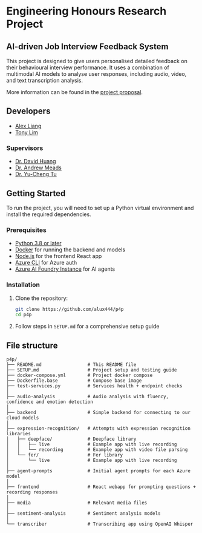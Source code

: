 # Engineering Honours Research Project

## AI-driven Job Interview Feedback System

This project is designed to give users personalised detailed feedback on their behavioural interview performance. It uses a combination of multimodal AI models to analyse user responses, including audio, video, and text transcription analysis.

More information can be found in the [project proposal](https://part4project.foe.auckland.ac.nz/home/project/detail/5673/).

## Developers

- [Alex Liang](https://github.com/alux444)
- [Tony Lim](https://github.com/tonylxm)

### Supervisors

- [Dr. David Huang](https://profiles.auckland.ac.nz/david-huang)
- [Dr. Andrew Meads](https://profiles.auckland.ac.nz/andrew-meads)
- [Dr. Yu-Cheng Tu](https://profiles.auckland.ac.nz/yu-cheng-tu)

## Getting Started

To run the project, you will need to set up a Python virtual environment and install the required dependencies.

### Prerequisites

- [Python 3.8 or later](https://www.python.org/downloads/)
- [Docker](https://www.docker.com/products/docker-desktop) for running the backend and models
- [Node.js](https://nodejs.org/en/download/) for the frontend React app
- [Azure CLI](https://learn.microsoft.com/en-us/cli/azure/?view=azure-cli-latest) for Azure auth
- [Azure AI Foundry Instance](https://azure.microsoft.com/en-us/products/ai-foundry) for AI agents

### Installation

1. Clone the repository:

   ```bash
   git clone https://github.com/alux444/p4p
   cd p4p
   ```

2. Follow steps in `SETUP.md` for a comprehensive setup guide

## File structure

```
p4p/
├── README.md                 # This README file
├── SETUP.md                  # Project setup and testing guide
├── docker-compose.yml        # Project docker compose
├── Dockerfile.base           # Compose base image
├── test-services.py          # Services health + endpoint checks
│
├── audio-analysis            # Audio analysis with fluency, confidence and emotion detection
│
├── backend                   # Simple backend for connecting to our cloud models
│
├── expression-recognition/   # Attempts with expression recognition libraries
│   ├── deepface/             # Deepface library
│   │   ├── live              # Example app with live recording
│   │   └── recording         # Example app with video file parsing
│   └── fer/                  # Fer library
│       └── live              # Example app with live recording
│
├── agent-prompts             # Initial agent prompts for each Azure model
│
├── frontend                  # React webapp for prompting questions + recording responses
│
├── media                     # Relevant media files
│
├── sentiment-analysis        # Sentiment analysis models
│
└── transcriber               # Transcribing app using OpenAI Whisper
```
